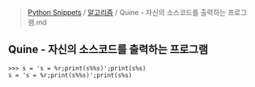 > [Python Snippets](../README.md) / [알고리즘](README.md) / Quine - 자신의 소스코드를 출력하는 프로그램.md
## Quine - 자신의 소스코드를 출력하는 프로그램

    >>> s = 's = %r;print(s%%s)';print(s%s)
    s = 's = %r;print(s%%s)';print(s%s)